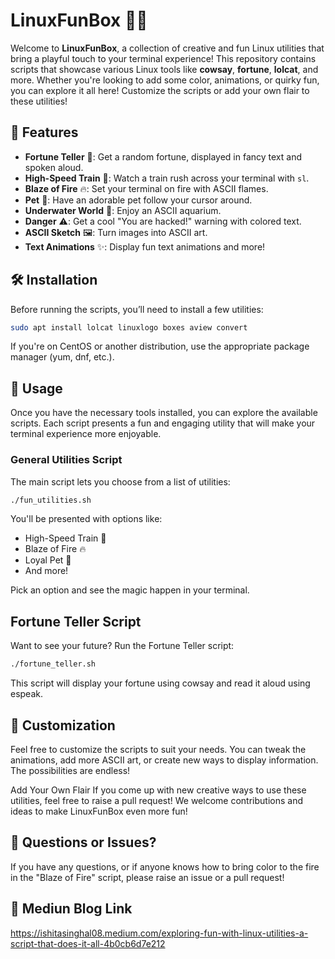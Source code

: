 # LinuxFunBox 🎨🐧

Welcome to **LinuxFunBox**, a collection of creative and fun Linux utilities that bring a playful touch to your terminal experience! This repository contains scripts that showcase various Linux tools like **cowsay**, **fortune**, **lolcat**, and more. Whether you're looking to add some color, animations, or quirky fun, you can explore it all here! Customize the scripts or add your own flair to these utilities!

## 🚀 Features
- **Fortune Teller** 🔮: Get a random fortune, displayed in fancy text and spoken aloud.
- **High-Speed Train** 🚆: Watch a train rush across your terminal with `sl`.
- **Blaze of Fire** 🔥: Set your terminal on fire with ASCII flames.
- **Pet** 🐶: Have an adorable pet follow your cursor around.
- **Underwater World** 🌊: Enjoy an ASCII aquarium.
- **Danger** ⚠️: Get a cool "You are hacked!" warning with colored text.
- **ASCII Sketch** 🖼️: Turn images into ASCII art.
- **Text Animations** ✨: Display fun text animations and more!

## 🛠️ Installation

Before running the scripts, you’ll need to install a few utilities:

```bash
sudo apt install lolcat linuxlogo boxes aview convert
```

If you're on CentOS or another distribution, use the appropriate package manager (yum, dnf, etc.).

## 📜 Usage

Once you have the necessary tools installed, you can explore the available scripts. Each script presents a fun and engaging utility that will make your terminal experience more enjoyable.

### General Utilities Script

The main script lets you choose from a list of utilities:

```bash
./fun_utilities.sh
```

You'll be presented with options like:

- High-Speed Train 🚆
- Blaze of Fire 🔥
- Loyal Pet 🐶
- And more!

Pick an option and see the magic happen in your terminal.

## Fortune Teller Script

Want to see your future? Run the Fortune Teller script:

```bash
./fortune_teller.sh
```

This script will display your fortune using cowsay and read it aloud using espeak.

## 🎨 Customization
Feel free to customize the scripts to suit your needs. You can tweak the animations, add more ASCII art, or create new ways to display information. The possibilities are endless!

Add Your Own Flair
If you come up with new creative ways to use these utilities, feel free to raise a pull request! We welcome contributions and ideas to make LinuxFunBox even more fun!

## 🤔 Questions or Issues?
If you have any questions, or if anyone knows how to bring color to the fire in the "Blaze of Fire" script, please raise an issue or a pull request!

## 🔗 Mediun Blog Link
https://ishitasinghal08.medium.com/exploring-fun-with-linux-utilities-a-script-that-does-it-all-4b0cb6d7e212




